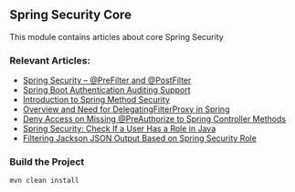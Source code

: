 ## Spring Security Core

This module contains articles about core Spring Security

### Relevant Articles:
- [Spring Security – @PreFilter and @PostFilter](https://www.baeldung.com/spring-security-prefilter-postfilter)
- [Spring Boot Authentication Auditing Support](https://www.baeldung.com/spring-boot-authentication-audit)
- [Introduction to Spring Method Security](https://www.baeldung.com/spring-security-method-security)
- [Overview and Need for DelegatingFilterProxy in Spring](https://www.baeldung.com/spring-delegating-filter-proxy)
- [Deny Access on Missing @PreAuthorize to Spring Controller Methods](https://www.baeldung.com/spring-deny-access)
- [Spring Security: Check If a User Has a Role in Java](https://www.baeldung.com/spring-security-check-user-role)
- [Filtering Jackson JSON Output Based on Spring Security Role](https://www.baeldung.com/spring-security-role-filter-json)

### Build the Project

`mvn clean install`
